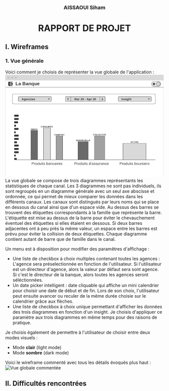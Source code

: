 <center>
<h3>AISSAOUI Siham</h3>
<h1><b>RAPPORT DE PROJET</b></h1>
</center>

## I. Wireframes
### 1. Vue générale

Voici comment je choisis de représenter la vue globale de l'application :
![Vue globale](Vue-globale.png)
La vue globale se compose de trois diagrammes représentants les statistiques de chaque canal. Les 3 diagrammes ne sont pas individuels, ils sont regroupés en un diagramme générale avec un seul axe abscisse et ordonnée, ce qui permet de mieux comparer les données dans les différents canaux. Les canaux sont distingués par leurs noms qui se place en dessous du canal ainsi que d'un espace vide. Au dessus des barres se trouvent des étiquettes correspondants à la famille que représente la barre. L'étiquette est mise au dessus de la barre pour éviter le chevauchement éventuel des étiquettes si elles étaient en dessous. Si deux barres adjacentes ont à peu près la même valeur, un espace entre les barres est prévu pour éviter la collision de deux étiquettes. Chaque diagramme contient autant de barre que de famille dans le canal. 

Un menu est à disposition pour modifier des paramêtres d'affichage :
* Une liste de checkbox à choix multiples contenant toutes les agences : L'agence sera préselectionnée en fonction de l'utilisateur. Si l'utilisateur est un directeur d'agence, alors la valeur par défaut sera sont agence. Si c'est le directeur de la banque, alors toutes les agences seront séléctionnées.
* Un date picker intelligent : date cliquable qui affiche un mini calendrier pour choisir une date de début et de fin. Lors de son choix, l'utilisateur peut ensuite avancer ou reculer de la même durée choisie sur le calendrier grâce aux flèches.
* Une liste de checkbox à choix unique permettant d'afficher les données des trois diagrammes en fonction d'un insight. Je choisis d'appliquer ce paramètre aux trois diagrammes en même temps pour des raisons de pratique.

Je choisis également de permettre à l'utilisateur de choisir entre deux modes visuels :
* Mode **clair** (light mode)
* Mode **sombre** (dark mode)

Voici le wireframe commenté avec tous les détails évoqués plus haut :
![Vue globale commentée](Vue-globale-commentée.png)


## II. Difficultés rencontrées
